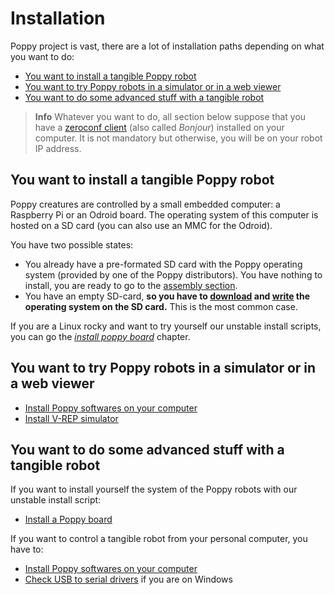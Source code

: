 # Installation
Poppy project is vast, there are a lot of installation paths depending on what you want to do:
- [You want to install a tangible Poppy robot](#you-want-to-install-a-tangible-poppy-robot)
- [You want to try Poppy robots in a simulator or in a web viewer](#you-want-to-try-poppy-robots-in-a-simulator-or-in-a-web-viewer)
- [You want to do some advanced stuff with a tangible robot](#you-want-to-do-some-advanced-stuff-with-a-tangible-robot)


> **Info** Whatever you want to do, all section below suppose that you have a [zeroconf client](install-zeroconf.md) (also called *Bonjour*) installed on your computer. It is not mandatory but otherwise, you will be on your robot IP address. 

## You want to install a tangible Poppy robot
Poppy creatures are controlled by a small embedded computer: a Raspberry Pi or an Odroid board.
The operating system of this computer is hosted on a SD card (you can also use an MMC for the Odroid).

You have two possible states:
- You already have a pre-formated SD card with the Poppy operating system (provided by one of the Poppy distributors). You have nothing to install, you are ready to go to the [assembly section](../assembly-guides/README.md).
- You have an empty SD-card, **so you have to [download](burn-an-image-file.md#download-the-image) and [write](burn-an-image-file.md#write-an-image-to-the-sd-card) the operating system on the SD card.** This is the most common case.

If you are a Linux rocky and want to try yourself our unstable install scripts, you can go the [*install poppy board*](install-a-poppy-board.md) chapter.


## You want to try Poppy robots in a simulator or in a web viewer
- [Install Poppy softwares on your computer](install-poppy-softwares.md)
- [Install V-REP simulator](install-vrep.md)


## You want to do some advanced stuff with a tangible robot
If you want to install yourself the system of the Poppy robots with our unstable install script:
- [Install a Poppy board](install-a-poppy-board.md)

If you want to control a tangible robot from your personal computer, you have to:
- [Install Poppy softwares on your computer](install-poppy-softwares.md)
- [Check USB to serial drivers](install-drivers.md) if you are on Windows
